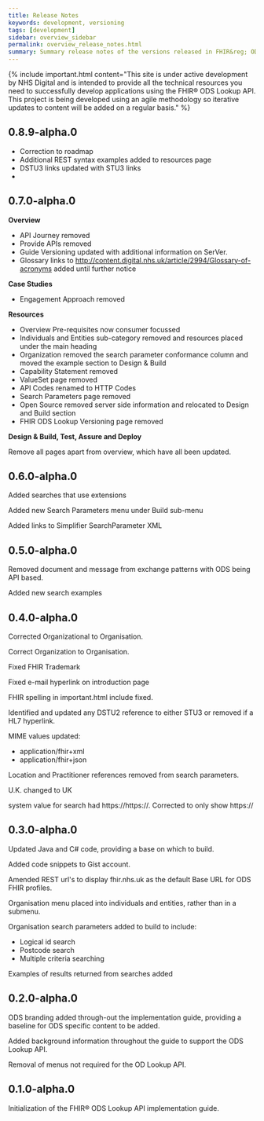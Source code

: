 ```yaml
---
title: Release Notes
keywords: development, versioning
tags: [development]
sidebar: overview_sidebar
permalink: overview_release_notes.html
summary: Summary release notes of the versions released in FHIR&reg; ODS Lookup API Implementation Guide
---
```


{% include important.html content="This site is under active development by NHS Digital and is intended to provide all the technical resources you need to successfully develop applications using the FHIR&reg; ODS Lookup API. This project is being developed using an agile methodology so iterative updates to content will be added on a regular basis." %}

## 0.8.9-alpha.0

- Correction to roadmap
- Additional REST syntax examples added to resources page
- DSTU3 links updated with STU3 links
- 
## 0.7.0-alpha.0 

**Overview**

- API Journey removed 
- Provide APIs removed
- Guide Versioning updated with additional information on SerVer.
- Glossary links to http://content.digital.nhs.uk/article/2994/Glossary-of-acronyms added until further notice

**Case Studies**

- Engagement Approach removed

**Resources**

- Overview Pre-requisites now consumer focussed
- Individuals and Entities sub-category removed and resources placed under the main heading
- Organization removed the search parameter conformance column and moved the example section to Design & Build
- Capability Statement removed
- ValueSet page removed
- API Codes renamed to HTTP Codes
- Search Parameters page removed
- Open Source removed server side information and relocated to Design and Build section
- FHIR ODS Lookup Versioning page removed

**Design & Build, Test, Assure and Deploy**

Remove all pages apart from overview, which have all been updated.

## 0.6.0-alpha.0 ##

Added searches that use extensions

Added new Search Parameters menu under Build sub-menu

Added links to Simplifier SearchParameter XML


## 0.5.0-alpha.0 ##

Removed document and message from exchange patterns with ODS being API based.

Added new search examples


## 0.4.0-alpha.0 ##

Corrected Organizational to Organisation.

Correct Organization to Organisation.

Fixed FHIR Trademark

Fixed e-mail hyperlink on introduction page

FHIR spelling in important.html include fixed.

Identified and updated any DSTU2 reference to either STU3 or removed if a HL7 hyperlink.

MIME values updated:

- application/fhir+xml
- application/fhir+json

Location and Practitioner references removed from search parameters.

U.K. changed to UK

system value for search had https://https://. Corrected to only show https://

## 0.3.0-alpha.0 ##

Updated Java and C# code, providing a base on which to build.

Added code snippets to Gist account.

Amended REST url's to display fhir.nhs.uk as the default Base URL for ODS FHIR profiles.

Organisation menu placed into individuals and entities, rather than in a submenu.

Organisation search parameters added to build to include:

- Logical id search
- Postcode search
- Multiple criteria searching

Examples of results returned from searches added

## 0.2.0-alpha.0 ##

ODS branding added through-out the implementation guide, providing a baseline for ODS specific content to be added.

Added background information throughout the guide to support the ODS Lookup API.

Removal of menus not required for the OD Lookup API.

## 0.1.0-alpha.0 ##

Initialization of the FHIR&reg; ODS Lookup API implementation guide.